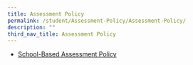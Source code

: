 ```yaml
---
title: Assessment Policy
permalink: /student/Assessment-Policy/Assessment-Policy/
description: ""
third_nav_title: Assessment Policy
---
```

* [School-Based Assessment Policy](/files/Student/school-based%20assessment%20policy_as%20of%2013%20april%202023.pdf)